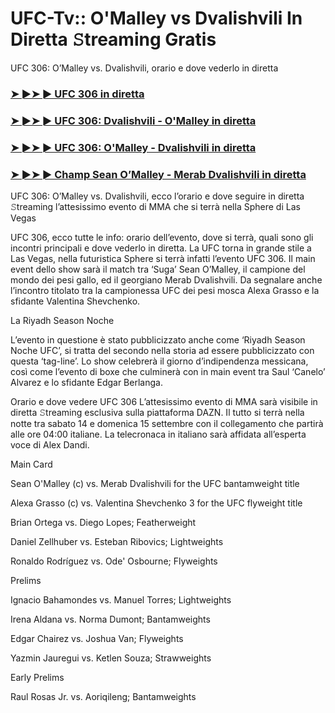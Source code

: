 #  UFC-Tv:: O'Malley vs Dvalishvili In Diretta 𝚂treaming Gratis

UFC 306: O’Malley vs. Dvalishvili, orario e dove vederlo in diretta

<h3><a href="https://cutt.ly/2eR39DYI">➤ ►➤ ► UFC 306 in diretta</a></h3>

<h3><a href="https://cutt.ly/2eR39DYI">➤ ►➤ ► UFC 306: Dvalishvili - O'Malley in diretta</a></h3>

<h3><a href="https://cutt.ly/2eR39DYI">➤ ►➤ ► UFC 306: O'Malley - Dvalishvili in diretta</a></h3>

<h3><a href="https://cutt.ly/2eR39DYI">➤ ►➤ ► Champ Sean O’Malley - Merab Dvalishvili in diretta</a></h3>

UFC 306: O’Malley vs. Dvalishvili, ecco l’orario e dove seguire in diretta 𝚂treaming l’attesissimo evento di MMA che si terrà nella Sphere di Las Vegas

UFC 306, ecco tutte le info: orario dell’evento, dove si terrà, quali sono gli incontri principali e dove vederlo in diretta. La UFC torna in grande stile a Las Vegas, nella futuristica Sphere si terrà infatti l’evento UFC 306. Il main event dello show sarà il match tra ‘Suga’ Sean O’Malley, il campione del mondo dei pesi gallo, ed il georgiano Merab Dvalishvili. Da segnalare anche l’incontro titolato tra la campionessa UFC dei pesi mosca Alexa Grasso e la sfidante Valentina Shevchenko.

La Riyadh Season Noche

L’evento in questione è stato pubblicizzato anche come ‘Riyadh Season Noche UFC’, si tratta del secondo nella storia ad essere pubblicizzato con questa ‘tag-line’. Lo show celebrerà il giorno d’indipendenza messicana, così come l’evento di boxe che culminerà con in main event tra Saul ‘Canelo’ Alvarez e lo sfidante Edgar Berlanga.

Orario e dove vedere UFC 306
L’attesissimo evento di MMA sarà visibile in diretta 𝚂treaming esclusiva sulla piattaforma DAZN. Il tutto si terrà nella notte tra sabato 14 e domenica 15 settembre con il collegamento che partirà alle ore 04:00 italiane. La telecronaca in italiano sarà affidata all’esperta voce di Alex Dandi.

Main Card

Sean O'Malley (c) vs. Merab Dvalishvili for the UFC bantamweight title

Alexa Grasso (c) vs. Valentina Shevchenko 3 for the UFC flyweight title

Brian Ortega vs. Diego Lopes; Featherweight

Daniel Zellhuber vs. Esteban Ribovics; Lightweights

Ronaldo Rodríguez vs. Ode' Osbourne; Flyweights

Prelims

Ignacio Bahamondes vs. Manuel Torres; Lightweights

Irena Aldana vs. Norma Dumont; Bantamweights

Edgar Chairez vs. Joshua Van; Flyweights

Yazmin Jauregui vs. Ketlen Souza; Strawweights

Early Prelims

Raul Rosas Jr. vs. Aoriqileng; Bantamweights
